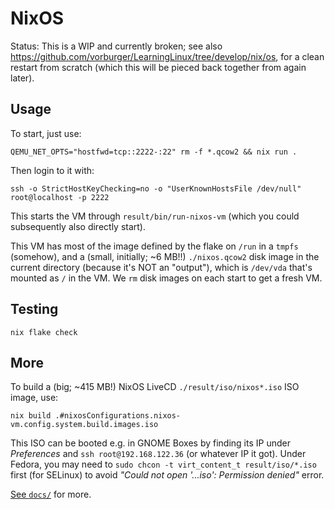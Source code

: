 # NixOS

Status: This is a WIP and currently broken;
see also https://github.com/vorburger/LearningLinux/tree/develop/nix/os,
for a clean restart from scratch (which this will be pieced back together from again later).

## Usage

To start, just use:

    QEMU_NET_OPTS="hostfwd=tcp::2222-:22" rm -f *.qcow2 && nix run .

Then login to it with:

    ssh -o StrictHostKeyChecking=no -o "UserKnownHostsFile /dev/null" root@localhost -p 2222

This starts the VM through `result/bin/run-nixos-vm` (which you could subsequently also directly start).

This VM has most of the image defined by the flake on `/run` in a `tmpfs` (somehow), and
a (small, initially; ~6 MB!!) `./nixos.qcow2` disk image in the current directory (because it's NOT an "output"),
which is `/dev/vda` that's mounted as `/` in the VM. We `rm` disk images on each start to get a fresh VM.

## Testing

    nix flake check

## More

To build a (big; ~415 MB!) NixOS LiveCD `./result/iso/nixos*.iso` ISO image, use:

    nix build .#nixosConfigurations.nixos-vm.config.system.build.images.iso

This ISO can be booted e.g. in GNOME Boxes by finding its IP under _Preferences_ and `ssh root@192.168.122.36` (or whatever IP it got).
Under Fedora, you may need to `sudo chcon -t virt_content_t result/iso/*.iso` first (for SELinux) to avoid _"Could not open '...iso': Permission denied"_ error.

[See `docs/`](docs/) for more.
